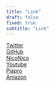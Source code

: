 ```yaml
---
title: "Link"
draft: false
fixed: true
subtitle: "Link"
---
```


<div class=listcontainer>
<a class=smallList href="https://twitter.com/kunugi_rasuku" target=_blank>
	<div class=smallListBody>Twitter <i class="fas fa-external-link-alt"></i></div>
</a>
<a class=smallList href="https://github.com/kunugirasuku" target=_blank>
	<div class=smallListBody>GitHub <i class="fas fa-external-link-alt"></i></div>
</a>
<a class=smallList href="https://www.nicovideo.jp/user/92130554/" target=_blank>
	<div class=smallListBody>NicoNico <i class="fas fa-external-link-alt"></i></div>
</a>
<a class=smallList href="https://www.youtube.com/channel/UCI2yI-SUVibZoIkuzUhszgQ/featured" target=_blank>
	<div class=smallListBody>Youtube <i class="fas fa-external-link-alt"></i></div>
</a>
<a class=smallList href="https://piapro.jp/kunugi1234" target=_blank>
	<div class=smallListBody>Piapro<i class="fas fa-external-link-alt"></i></div>
</a>
<a class=smallList href="https://www.amazon.jp/hz/wishlist/ls/LUSE01W1LRFL?ref_=wl_share" target=_blank>
	<div class=smallListBody>Amazon <i class="fas fa-external-link-alt"></i></div>
</a>
</div>
